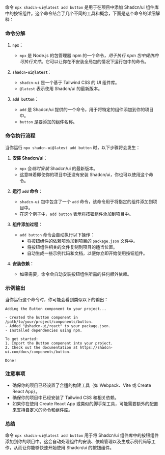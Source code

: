 命令 `npx shadcn-ui@latest add button` 是用于在项目中添加 Shadcn/ui 组件库中的按钮组件。这个命令结合了几个不同的工具和概念，下面是这个命令的详细解释：

### 命令分解
1. **`npx`**：
   - `npx` 是 Node.js 的包管理器 npm 的一个命令，*用于执行 npm 包中提供的可执行文件*。它可以让你在不安装全局包的情况下运行包中的命令。

2. **`shadcn-ui@latest`**：
   - `shadcn-ui` 是一个基于 Tailwind CSS 的 UI 组件库。
   - `@latest` 表示使用 Shadcn/ui 的最新版本。

3. **`add button`**：
   - `add` 是 Shadcn/ui 提供的一个命令，用于将特定的组件添加到你的项目中。
   - `button` 是要添加的组件名称。

### 命令执行流程
当你运行 `npx shadcn-ui@latest add button` 时，以下步骤将会发生：

1. **安装 Shadcn/ui**：
   - `npx` 会*临时安装* Shadcn/ui 的最新版本。
   - 这意味着即使你的项目中还没有安装 Shadcn/ui，你也可以使用这个命令。

2. **运行 `add` 命令**：
   - `shadcn-ui` 包中包含了一个 `add` 命令，该命令用于将指定的组件添加到项目中。
   - 在这个例子中，`add button` 表示将按钮组件添加到项目中。

3. **组件添加过程**：
   - `add button` 命令会自动执行以下操作：
     - 将按钮组件的依赖项添加到项目的 `package.json` 文件中。
     - 将按钮组件相关的文件复制到项目的适当位置。
     - 自动生成一些示例代码和文档，以便你立即开始使用按钮组件。

4. **安装依赖**：
   - 如果需要，命令会自动安装按钮组件所需的任何额外依赖。

### 示例输出
当你运行这个命令时，你可能会看到类似以下的输出：

```plaintext
Adding the Button component to your project...

- Created the button component in /path/to/your/project/components/button.
- Added "@shadcn-ui/react" to your package.json.
- Installed dependencies using npm.

To get started:
1. Import the Button component into your project.
2. Check out the documentation at https://shadcn-ui.com/docs/components/button.

Done!
```

### 注意事项
- 确保你的项目已经设置了合适的构建工具（如 Webpack、Vite 或 Create React App）。
- 确保你的项目中已经安装了 Tailwind CSS 和相关依赖。
- 如果你在使用 Create React App 或类似的脚手架工具，可能需要额外的配置来支持自定义的命令和组件库。

### 总结
命令 `npx shadcn-ui@latest add button` 用于将 Shadcn/ui 组件库中的按钮组件添加到你的项目中。这会自动处理组件的安装、依赖管理以及生成示例代码等工作，从而让你能够快速开始使用 Shadcn/ui 的按钮组件。
